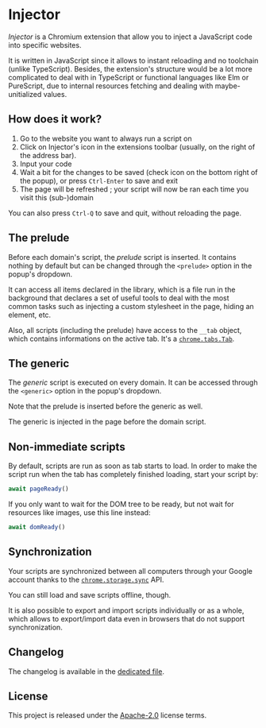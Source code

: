 # Injector

_Injector_ is a Chromium extension that allow you to inject a JavaScript code into specific websites.

It is written in JavaScript since it allows to instant reloading and no toolchain (unlike TypeScript). Besides, the extension's structure would be a lot more complicated to deal with in TypeScript or functional languages like Elm or PureScript, due to internal resources fetching and dealing with maybe-unitialized values.

## How does it work?

1. Go to the website you want to always run a script on
2. Click on Injector's icon in the extensions toolbar (usually, on the right of the address bar).
3. Input your code
4. Wait a bit for the changes to be saved (check icon on the bottom right of the popup), or press `Ctrl-Enter` to save and exit
5. The page will be refreshed ; your script will now be ran each time you visit this (sub-)domain

You can also press `Ctrl-Q` to save and quit, without reloading the page.

## The prelude

Before each domain's script, the _prelude_ script is inserted. It contains nothing by default but can be changed through the `<prelude>` option in the popup's dropdown.

It can access all items declared in the library, which is a file run in the background that declares a set of useful tools to deal with the most common tasks such as injecting a custom stylesheet in the page, hiding an element, etc.

Also, all scripts (including the prelude) have access to the `__tab` object, which contains informations on the active tab. It's a [`chrome.tabs.Tab`](https://developer.chrome.com/extensions/tabs#type-Tab).

## The generic

The _generic_ script is executed on every domain. It can be accessed through the `<generic>` option in the popup's dropdown.

Note that the prelude is inserted before the generic as well.

The generic is injected in the page before the domain script.

## Non-immediate scripts

By default, scripts are run as soon as tab starts to load. In order to make the script run when the tab has completely finished loading, start your script by:

```js
await pageReady()
```

If you only want to wait for the DOM tree to be ready, but not wait for resources like images, use this line instead:

```js
await domReady()
```

## Synchronization

Your scripts are synchronized between all computers through your Google account thanks to the [`chrome.storage.sync`](https://developer.chrome.com/extensions/storage) API.

You can still load and save scripts offline, though.

It is also possible to export and import scripts individually or as a whole, which allows to export/import data even in browsers that do not support synchronization.

## Changelog

The changelog is available in the [dedicated file](CHANGELOG.md).

## License

This project is released under the [Apache-2.0](LICENSE.md) license terms.
